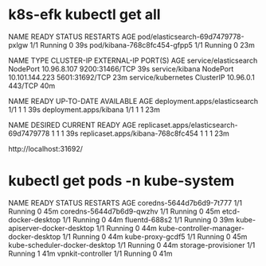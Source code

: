 


# k8s-efk kubectl get all  
NAME                                 READY   STATUS    RESTARTS   AGE
pod/elasticsearch-69d7479778-pxlgw   1/1     Running   0          39s
pod/kibana-768c8fc454-gfpp5          1/1     Running   0          23m

NAME                    TYPE        CLUSTER-IP       EXTERNAL-IP   PORT(S)          AGE
service/elasticsearch   NodePort    10.96.8.107      <none>        9200:31466/TCP   39s
service/kibana          NodePort    10.101.144.223   <none>        5601:31692/TCP   23m
service/kubernetes      ClusterIP   10.96.0.1        <none>        443/TCP          40m

NAME                            READY   UP-TO-DATE   AVAILABLE   AGE
deployment.apps/elasticsearch   1/1     1            1           39s
deployment.apps/kibana          1/1     1            1           23m

NAME                                       DESIRED   CURRENT   READY   AGE
replicaset.apps/elasticsearch-69d7479778   1         1         1       39s
replicaset.apps/kibana-768c8fc454          1         1         1       23m

http://localhost:31692/




# kubectl get pods -n kube-system
NAME                                     READY   STATUS    RESTARTS   AGE
coredns-5644d7b6d9-7t777                 1/1     Running   0          45m
coredns-5644d7b6d9-qwzhv                 1/1     Running   0          45m
etcd-docker-desktop                      1/1     Running   0          44m
fluentd-688s2                            1/1     Running   0          39m
kube-apiserver-docker-desktop            1/1     Running   0          44m
kube-controller-manager-docker-desktop   1/1     Running   0          44m
kube-proxy-gcdf5                         1/1     Running   0          45m
kube-scheduler-docker-desktop            1/1     Running   0          44m
storage-provisioner                      1/1     Running   1          41m
vpnkit-controller                        1/1     Running   0          41m



